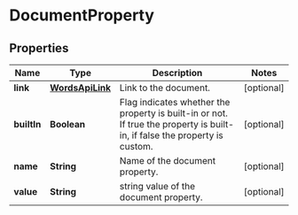 
# DocumentProperty

## Properties
Name | Type | Description | Notes
------------ | ------------- | ------------- | -------------
**link** | [**WordsApiLink**](WordsApiLink.md) | Link to the document. |  [optional]
**builtIn** | **Boolean** | Flag indicates whether the property is built-in or not. If true the property is built-in, if false the property is custom. |  [optional]
**name** | **String** | Name of the document property. |  [optional]
**value** | **String** | string value of the document property.  |  [optional]



